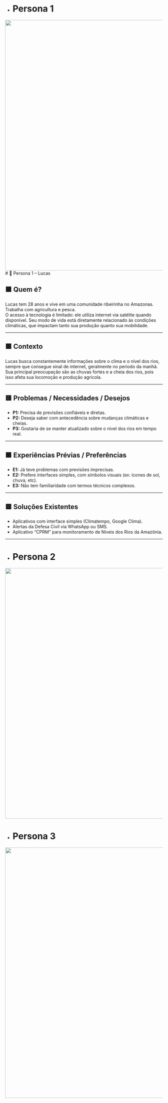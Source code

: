 * # Persona 1
<img src="https://github.com/user-attachments/assets/61705de2-b7f3-462c-a2bd-e0de7436e683" width="800">
# 👤 Persona 1 – Lucas

## 🟩 Quem é?
Lucas tem 28 anos e vive em uma comunidade ribeirinha no Amazonas. Trabalha com agricultura e pesca.  
O acesso à tecnologia é limitado: ele utiliza internet via satélite quando disponível. Seu modo de vida está diretamente relacionado às condições climáticas, que impactam tanto sua produção quanto sua mobilidade.

---

## 🟪 Contexto
Lucas busca constantemente informações sobre o clima e o nível dos rios, sempre que consegue sinal de internet, geralmente no período da manhã.  
Sua principal preocupação são as chuvas fortes e a cheia dos rios, pois isso afeta sua locomoção e produção agrícola.

---

## 🟨 Problemas / Necessidades / Desejos

- **P1:** Precisa de previsões confiáveis e diretas.
- **P2:** Deseja saber com antecedência sobre mudanças climáticas e cheias.
- **P3:** Gostaria de se manter atualizado sobre o nível dos rios em tempo real.

---

## 🟧 Experiências Prévias / Preferências

- **E1:** Já teve problemas com previsões imprecisas.
- **E2:** Prefere interfaces simples, com símbolos visuais (ex: ícones de sol, chuva, etc).
- **E3:** Não tem familiaridade com termos técnicos complexos.

---

## 🟦 Soluções Existentes

- Aplicativos com interface simples (Climatempo, Google Clima).
- Alertas da Defesa Civil via WhatsApp ou SMS.
- Aplicativo “CPRM” para monitoramento de Níveis dos Rios da Amazônia.

---



* # Persona 2
<img src="https://github.com/user-attachments/assets/3a8b3e94-fe1f-4bef-a257-3285d37e7b45" width="800">

* # Persona 3
<img src="https://github.com/user-attachments/assets/e7a0a395-52bc-404d-b0cc-4ad1d6febdb0" width="800">
